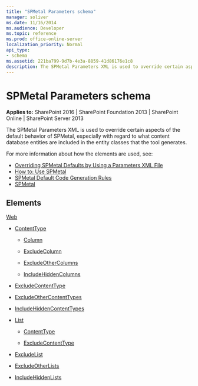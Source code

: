 ```yaml
---
title: "SPMetal Parameters schema"
manager: soliver
ms.date: 11/16/2014
ms.audience: Developer
ms.topic: reference
ms.prod: office-online-server
localization_priority: Normal
api_type:
- schema
ms.assetid: 221ba799-9d7b-4e3a-8859-41d86176e1c8
description: The SPMetal Parameters XML is used to override certain aspects of the default behavior of SPMetal, especially with regard to what content database entities are included in the entity classes that the tool generates.
---
```


# SPMetal Parameters schema

**Applies to:** SharePoint 2016 | SharePoint Foundation 2013 | SharePoint Online | SharePoint Server 2013
  
The SPMetal Parameters XML is used to override certain aspects of the default behavior of SPMetal, especially with regard to what content database entities are included in the entity classes that the tool generates. 

For more information about how the elements are used, see:

- [Overriding SPMetal Defaults by Using a Parameters XML File](http://msdn.microsoft.com/library/209359b2-bd46-47b6-837d-3c0c2005cb19%28Office.15%29.aspx)
- [How to: Use SPMetal](http://msdn.microsoft.com/library/bfeb17f4-9cee-4008-bfb4-8e22e3acae1c%28Office.15%29.aspx)
- [SPMetal Default Code Generation Rules](http://msdn.microsoft.com/library/873ac65e-425e-40f3-9ef6-753d3cda1436%28Office.15%29.aspx)
- [SPMetal](http://msdn.microsoft.com/library/bbb79c7c-a994-4ef9-9d43-8fc046dc508b%28Office.15%29.aspx)
  
## Elements

[Web](web-spmetal.md)
  
- [ContentType](contenttype-spmetal.md)
  
    - [Column](column-spmetal.md)
  
    - [ExcludeColumn](excludecolumn-spmetal.md)
  
    - [ExcludeOtherColumns](excludeothercolumns-spmetal.md)
  
    - [IncludeHiddenColumns](includehiddencolumns-spmetal.md)
  
- [ExcludeContentType](excludecontenttype-spmetal.md)
  
- [ExcludeOtherContentTypes](excludeothercontenttypes-spmetal.md)
  
- [IncludeHiddenContentTypes](includehiddencontenttypes-spmetal.md)
  
- [List](list-spmetal.md)
  
    - [ContentType](contenttype-spmetal.md)
  
    - [ExcludeContentType](excludecontenttype-spmetal.md)
  
- [ExcludeList](excludelist-spmetal.md)
  
- [ExcludeOtherLists](excludeotherlists-spmetal.md)
  
- [IncludeHiddenLists](includehiddenlists-spmetal.md)
  


